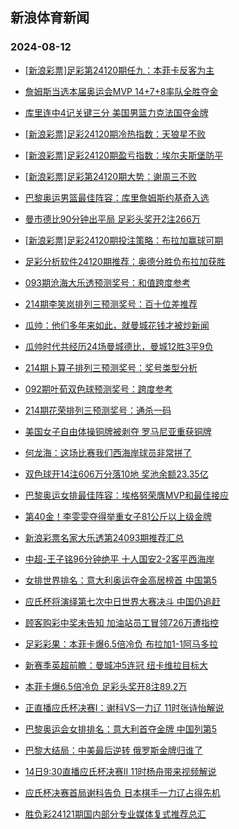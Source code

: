 ## 新浪体育新闻 
### 2024-08-12

+ [[新浪彩票]足彩第24120期任九：本菲卡反客为主](https://sports.sina.com.cn/l/2024-08-11/doc-incifkum5699131.shtml)

+ [詹姆斯当选本届奥运会MVP 14+7+8率队全胜夺金](https://sports.sina.com.cn/basketball/nba/2024-08-11/doc-incifkui8927859.shtml)

+ [库里连中4记关键三分 美国男篮力克法国夺金牌](https://sports.sina.com.cn/basketball/nba/2024-08-11/doc-incifkus0733988.shtml)

+ [[新浪彩票]足彩24120期冷热指数：天狼星不败](https://sports.sina.com.cn/l/2024-08-11/doc-incifkus0741737.shtml)

+ [[新浪彩票]足彩24120期盈亏指数：埃尔夫斯堡防平](https://sports.sina.com.cn/l/2024-08-11/doc-incifkui8934146.shtml)

+ [[新浪彩票]足彩第24120期大势：谢周三不败](https://sports.sina.com.cn/l/2024-08-11/doc-incifkuq3963689.shtml)

+ [巴黎奥运男篮最佳阵容：库里詹姆斯约基奇入选](https://sports.sina.com.cn/basketball/nba/2024-08-11/doc-incifkuq3958116.shtml)

+ [曼市德比90分钟出平局 足彩头奖开2注266万](https://sports.sina.com.cn/l/2024-08-11/doc-incifkus0740561.shtml)

+ [[新浪彩票]足彩24120期投注策略：布拉加赢球可期](https://sports.sina.com.cn/l/2024-08-11/doc-incifkus0741478.shtml)

+ [足彩分析软件24120期推荐：奥德分胜负布拉加获胜](https://sports.sina.com.cn/l/2024-08-11/doc-incifraq0611320.shtml)

+ [093期沧海大乐透预测奖号：和值跨度参考](https://sports.sina.com.cn/l/2024-08-11/doc-incihfxz5265699.shtml)

+ [214期李笑岚排列三预测奖号：百十位差推荐](https://sports.sina.com.cn/l/2024-08-11/doc-incihfxz5264045.shtml)

+ [瓜帅：他们多年来如此，就曼城花钱才被炒新闻](https://sports.sina.com.cn/g/2024-08-11/doc-incieyer5918104.shtml)

+ [瓜帅时代共经历24场曼城德比，曼城12胜3平9负](https://sports.sina.com.cn/g/2024-08-11/doc-incieyer5919647.shtml)

+ [214期卜算子排列三预测奖号：奖号类型分析](https://sports.sina.com.cn/l/2024-08-11/doc-incihfxz5263315.shtml)

+ [092期叶荀双色球预测奖号：跨度参考](https://sports.sina.com.cn/l/2024-08-11/doc-incifzsc5387447.shtml)

+ [214期花荣排列三预测奖号：通杀一码](https://sports.sina.com.cn/l/2024-08-11/doc-incihfxx8498545.shtml)

+ [美国女子自由体操铜牌被剥夺 罗马尼亚重获铜牌](https://sports.sina.com.cn/others/ticao/2024-08-11/doc-incihspv5080642.shtml)

+ [何龙海：这场比赛我们西海岸球员非常拼了](https://sports.sina.com.cn/china/j/2024-08-11/doc-incihwvt4952843.shtml)

+ [双色球开14注606万分落10地 奖池余额23.35亿](https://sports.sina.com.cn/l/2024-08-11/doc-incihspy3320939.shtml)

+ [巴黎奥运女排最佳阵容：埃格努荣膺MVP和最佳接应](https://sports.sina.com.cn/others/volleyball/2024-08-11/doc-incihwvx9979499.shtml)

+ [第40金！李雯雯夺得举重女子81公斤以上级金牌](https://sports.sina.com.cn/others/weightlift/2024-08-11/doc-incihspy3306373.shtml)

+ [新浪彩票名家大乐透第24093期推荐汇总](https://sports.sina.com.cn/l/2024-08-11/doc-incihfxx8504543.shtml)

+ [中超-王子铭96分钟绝平 十人国安2-2客平西海岸](https://sports.sina.com.cn/china/j/2024-08-11/doc-incihwvr8187477.shtml)

+ [女排世界排名：意大利奥运夺金高居榜首 中国第5](https://sports.sina.com.cn/others/volleyball/2024-08-11/doc-incihspt8312849.shtml)

+ [应氏杯将演绎第七次中日世界大赛决斗 中国仍追赶](https://sports.sina.com.cn/go/2024-08-11/doc-incihnfv8398462.shtml)

+ [顾客购彩中奖未告知 加油站员工冒领726万遭指控](https://sports.sina.com.cn/l/2024-08-12/doc-inciitzp9530712.shtml)

+ [足彩彩果：本菲卡爆6.5倍冷负 布拉加1-1阿马多拉](https://sports.sina.com.cn/l/2024-08-12/doc-inciitzf7755170.shtml)

+ [新赛季英超前瞻：曼城冲5连冠 纽卡维拉目标大](https://sports.sina.com.cn/l/2024-08-12/doc-inciitzn2756827.shtml)

+ [本菲卡爆6.5倍冷负 足彩头奖开8注89.2万](https://sports.sina.com.cn/l/2024-08-12/doc-inciitzf7755170.shtml)

+ [正直播应氏杯决赛I：谢科VS一力辽 11时张诗怡解说](https://sports.sina.com.cn/go/2024-08-12/doc-inciiyim9430373.shtml)

+ [巴黎奥运会女排排名：意大利首夺金牌 中国列第5](https://sports.sina.com.cn/others/volleyball/2024-08-11/doc-incihspy3313841.shtml)

+ [巴黎大结局：中美最后逆转 俄罗斯金牌归谁了](https://sports.sina.com.cn/g/pl/2024-08-12/doc-incikerh2563918.shtml)

+ [14日9:30直播应氏杯决赛II 11时杨舟带来视频解说](https://sports.sina.com.cn/go/2024-08-12/doc-inciiyim9430373.shtml)

+ [应氏杯决赛首局谢科告负 日本棋手一力辽占得先机](https://sports.sina.com.cn/go/2024-08-12/doc-incikrfc9186744.shtml)

+ [胜负彩24121期国内部分专业媒体复式推荐总汇](https://sports.sina.com.cn/l/2024-08-12/doc-inciiyim9442359.shtml)

